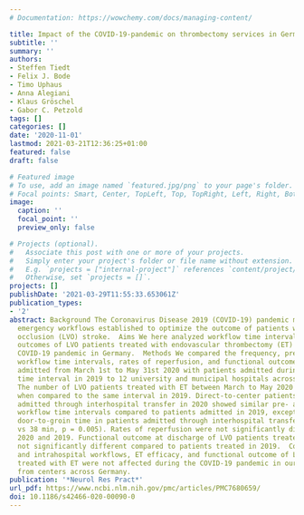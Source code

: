 ```yaml
---
# Documentation: https://wowchemy.com/docs/managing-content/

title: Impact of the COVID-19-pandemic on thrombectomy services in Germany
subtitle: ''
summary: ''
authors:
- Steffen Tiedt
- Felix J. Bode
- Timo Uphaus
- Anna Alegiani
- Klaus Gröschel
- Gabor C. Petzold
tags: []
categories: []
date: '2020-11-01'
lastmod: 2021-03-21T12:36:25+01:00
featured: false
draft: false

# Featured image
# To use, add an image named `featured.jpg/png` to your page's folder.
# Focal points: Smart, Center, TopLeft, Top, TopRight, Left, Right, BottomLeft, Bottom, BottomRight.
image:
  caption: ''
  focal_point: ''
  preview_only: false

# Projects (optional).
#   Associate this post with one or more of your projects.
#   Simply enter your project's folder or file name without extension.
#   E.g. `projects = ["internal-project"]` references `content/project/deep-learning/index.md`.
#   Otherwise, set `projects = []`.
projects: []
publishDate: '2021-03-29T11:55:33.653061Z'
publication_types:
- '2'
abstract: Background The Coronavirus Disease 2019 (COVID-19) pandemic may have altered
  emergency workflows established to optimize the outcome of patients with large-vessel
  occlusion (LVO) stroke.  Aims We here analyzed workflow time intervals and functional
  outcomes of LVO patients treated with endovascular thrombectomy (ET) during the
  COVID-19 pandemic in Germany.  Methods We compared the frequency, pre- and intrahospital
  workflow time intervals, rates of reperfusion, and functional outcome of patients
  admitted from March 1st to May 31st 2020 with patients admitted during the same
  time interval in 2019 to 12 university and municipal hospitals across Germany (N = 795).  Results
  The number of LVO patients treated with ET between March to May 2020 was similar
  when compared to the same interval in 2019. Direct-to-center patients and patients
  admitted through interhospital transfer in 2020 showed similar pre- and intrahospital
  workflow time intervals compared to patients admitted in 2019, except for a longer
  door-to-groin time in patients admitted through interhospital transfer in 2020 (47 min
  vs 38 min, p = 0.005). Rates of reperfusion were not significantly different between
  2020 and 2019. Functional outcome at discharge of LVO patients treated in 2020 was
  not significantly different compared to patients treated in 2019.  Conclusion Pre-
  and intrahospital workflows, ET efficacy, and functional outcome of LVO patients
  treated with ET were not affected during the COVID-19 pandemic in our large cohort
  from centers across Germany.
publication: '*Neurol Res Pract*'
url_pdf: https://www.ncbi.nlm.nih.gov/pmc/articles/PMC7680659/
doi: 10.1186/s42466-020-00090-0
---
```

